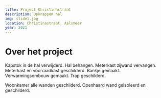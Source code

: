 ```yaml
---
title: Project Christinastraat
description: Opknappen hal
img: slide1.jpg
location: Christinastraat, Aalsmeer
year: 2021
---
```


# Over het project

Kapstok in de hal verwijderd. Hal behangen. Meterkast zijwand vervangen. Meterkast en voorraadkast geschilderd. Bankje gemaakt. Verwarmingsombouw gemaakt. Trap geschilderd.

Woonkamer alle wanden geschilderd. Openhaard wand geisoleerd en geschilderd.


